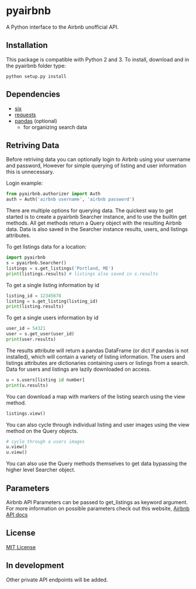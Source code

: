 # pyairbnb

A Python interface to the Airbnb unofficial API.


## Installation

This package is compatible with Python 2 and 3.
To install, download and in the pyairbnb folder type:

```shell
python setup.py install
```

## Dependencies
- [six](https://pypi.python.org/pypi/six/)
- [requests](http://docs.python-requests.org/en/master/)
- [pandas](http://pandas.pydata.org/) (optional)
  - for organizing search data

## Retriving Data

Before retriving data you can optionally login to Airbnb using your username and password, However for simple querying of listing and user information this is unnecessary.

Login example:

```python
from pyairbnb.authorizer import Auth
auth = Auth('airbnb username', 'airbnb password')
```

There are multiple options for querying data. The quickest way to get started is to create a pyairbnb Searcher instance, and to use the builtin get methods. All get methods return a Query object with the resulting Airbnb data. Data is also saved in the Searcher instance results, users, and listings attributes.

To get listings data for a location:

```python
import pyairbnb
s = pyairbnb.Searcher()
listings = s.get_listings('Portland, ME')
print(listings.results) # listings also saved in s.results
```

To get a single listing information by id

```python
listing_id = 12345678
listing = s.get_listing(listing_id)
print(listing.results)
```

To get a single users information by id

```python
user_id = 54321
user = s.get_user(user_id)
print(user.results)
```

The results attribute will return a pandas DataFrame (or dict if pandas is not installed), which will contain a variety of listing information. The users and listings attributes are dictionaries containing users or listings from a search. Data for users and listings are lazily downloaded on access.

```python
u = s.users[listing id number]
print(u.results)
```

You can download a map with markers of the listing search using the view method.

```python
listings.view()
```

You can also cycle through individual listing and user images using the view method on the Query objects.
```python
# cycle through a users images
u.view()
u.view()
```

You can also use the Query methods themselves to get data bypassing the higher level Searcher object.

## Parameters
Airbnb API Parameters can be passed to get_listings as keyword argument. For more information on
possible parameters check out this website, [Airbnb API docs](http://airbnbapi.org/)

## License

[MIT License](http://opensource.org/licenses/MIT)

## In development

Other private API endpoints will be added. 
